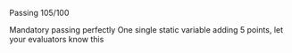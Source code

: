 Passing 105/100

Mandatory passing perfectly
One single static variable adding 5 points, let your evaluators know this
